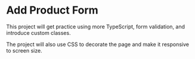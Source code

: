 # Add Product Form

This project will get practice using more TypeScript, form validation,
and introduce custom classes.

The project will also use CSS to decorate the page and make it responsive
to screen size.